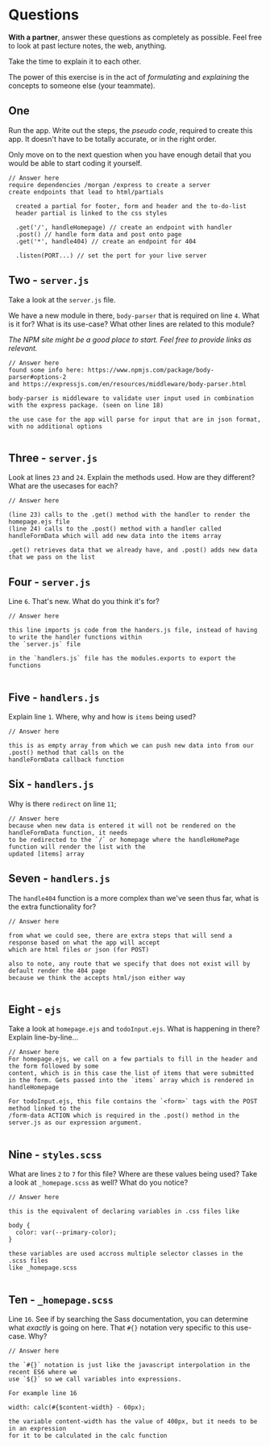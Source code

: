 # Questions

**With a partner**, answer these questions as completely as possible. Feel free to look at past lecture notes, the web, anything.

Take the time to explain it to each other.

The power of this exercise is in the act of _formulating_ and _explaining_ the concepts to someone else (your teammate).

## One

Run the app. Write out the steps, the _pseudo code_, required to create this app. It doesn't have to be totally accurate, or in the right order.

Only move on to the next question when you have enough detail that you would be able to start coding it yourself.

```
// Answer here
require dependencies /morgan /express to create a server
create endpoints that lead to html/partials

  created a partial for footer, form and header and the to-do-list
  header partial is linked to the css styles

  .get('/', handleHomepage) // create an endpoint with handler
  .post() // handle form data and post onto page
  .get('*', handle404) // create an endpoint for 404

  .listen(PORT...) // set the port for your live server

```

## Two - `server.js`

Take a look at the `server.js` file.

We have a new module in there, `body-parser` that is required on line `4`. What is it for? What is its use-case? What other lines are related to this module?

_The NPM site might be a good place to start. Feel free to provide links as relevant._

```
// Answer here
found some info here: https://www.npmjs.com/package/body-parser#options-2
and https://expressjs.com/en/resources/middleware/body-parser.html

body-parser is middleware to validate user input used in combination with the express package. (seen on line 18)

the use case for the app will parse for input that are in json format, with no additional options


```

## Three - `server.js`

Look at lines `23` and `24`. Explain the methods used. How are they different? What are the usecases for each?

```
// Answer here

(line 23) calls to the .get() method with the handler to render the homepage.ejs file
(line 24) calls to the .post() method with a handler called handleFormData which will add new data into the items array

.get() retrieves data that we already have, and .post() adds new data that we pass on the list

```

## Four - `server.js`

Line `6`. That's new. What do you think it's for?

```
// Answer here

this line imports js code from the handers.js file, instead of having to write the handler functions within
the `server.js` file

in the `handlers.js` file has the modules.exports to export the functions


```

## Five - `handlers.js`

Explain line `1`. Where, why and how is `items` being used?

```
// Answer here

this is as empty array from which we can push new data into from our .post() method that calls on the
handleFormData callback function

```

## Six - `handlers.js`

Why is there `redirect` on line `11`;

```
// Answer here
because when new data is entered it will not be rendered on the handleFormData function, it needs
to be redirected to the `/` or homepage where the handleHomePage function will render the list with the
updated [items] array

```

## Seven - `handlers.js`

The `handle404` function is a more complex than we've seen thus far, what is the extra functionality for?

```
// Answer here

from what we could see, there are extra steps that will send a response based on what the app will accept
which are html files or json (for POST)

also to note, any route that we specify that does not exist will by default render the 404 page
because we think the accepts html/json either way


```

## Eight - `ejs`

Take a look at `homepage.ejs` and `todoInput.ejs`. What is happening in there? Explain line-by-line...

```
// Answer here
For homepage.ejs, we call on a few partials to fill in the header and the form followed by some
content, which is in this case the list of items that were submitted in the form. Gets passed into the `items` array which is rendered in handleHomepage

For todoInput.ejs, this file contains the `<form>` tags with the POST method linked to the
/form-data ACTION which is required in the .post() method in the server.js as our expression argument.


```

## Nine - `styles.scss`

What are lines `2` to `7` for this file? Where are these values being used? Take a look at `_homepage.scss` as well? What do you notice?

```
// Answer here

this is the equivalent of declaring variables in .css files like

body {
  color: var(--primary-color);
}

these variables are used accross multiple selector classes in the .scss files
like _homepage.scss


```

## Ten - `_homepage.scss`

Line `16`. See if by searching the Sass documentation, you can determine what _exactly_ is going on here. That `#{}` notation very specific to this use-case. Why?

```
// Answer here

the `#{}` notation is just like the javascript interpolation in the recent ES6 where we
use `${}` so we call variables into expressions.

For example line 16

width: calc(#{$content-width} - 60px);

the variable content-width has the value of 400px, but it needs to be in an expression
for it to be calculated in the calc function
```
